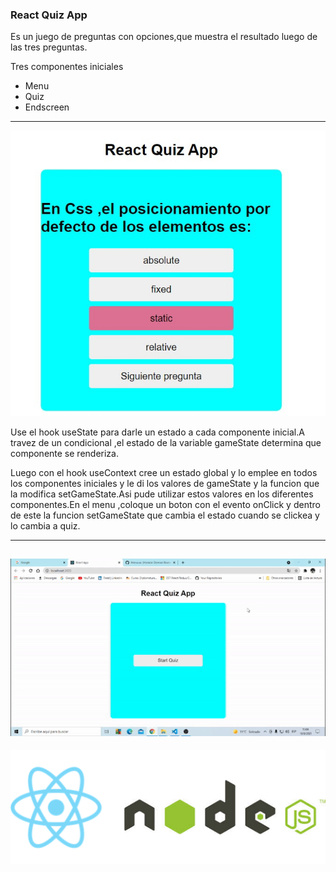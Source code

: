 ### React Quiz App
<p>Es un juego de preguntas con opciones,que muestra el resultado luego de las tres preguntas.</p>
Tres componentes iniciales
<ul>
  <li>Menu</li> 
  <li>Quiz</li>
  <li>Endscreen</li>
</ul>
  

-------
![](img/Screenshot_6.jpg)

  Use el hook useState para darle un estado a cada componente inicial.A travez de un condicional ,el estado de la variable gameState  determina que componente se renderiza.
  <p>Luego con el hook useContext cree un estado global y lo emplee en todos los componentes iniciales y le di los valores de gameState y la funcion que la modifica setGameState.Asi pude utilizar estos valores en los diferentes componentes.En el menu ,coloque un boton con el evento onClick y dentro de este la funcion setGameState que cambia el estado cuando se clickea y lo cambia a quiz.
  
----------
![](img/quiz.gif.gif)
-----------
![](img/reactnode.png)



